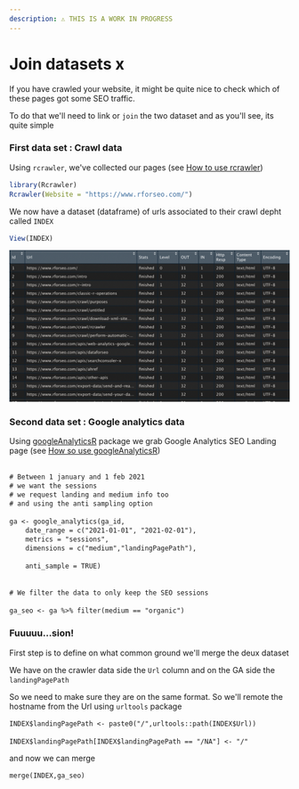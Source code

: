 ```yaml
---
description: ⚠️ THIS IS A WORK IN PROGRESS
---
```


# Join datasets x

If you have crawled your website, it might be quite nice to check which of these pages got some SEO traffic. 

To do that we'll need to link or `join` the two dataset and as you'll see, its quite simple

### First data set : Crawl data

Using `rcrawler`, we've collected our pages  \(see [How to use rcrawler](../crawl/rcrawler.md)\)

```r
library(Rcrawler)
Rcrawler(Website = "https://www.rforseo.com/")
```

We now have a dataset \(dataframe\) of urls associated to their crawl depht called `INDEX`

```r
View(INDEX)
```

![second column is the url](../.gitbook/assets/screenshot-2021-04-21-at-11.11.18-pm.png)

### Second data set : Google analytics data

Using [googleAnalyticsR](https://code.markedmondson.me/googleAnalyticsR/) package we grab Google Analytics SEO Landing page \(see [How so use googleAnalyticsR](../apis/web-analytics-google-analytics.md)\)

```text

# Between 1 january and 1 feb 2021
# we want the sessions
# we request landing and medium info too 
# and using the anti sampling option

ga <- google_analytics(ga_id, 
    date_range = c("2021-01-01", "2021-02-01"),
    metrics = "sessions",
    dimensions = c("medium","landingPagePath"),

    anti_sample = TRUE)


# We filter the data to only keep the SEO sessions

ga_seo <- ga %>% filter(medium == "organic")
```

### Fuuuuu...sion!

First step is to define on what common ground we'll merge the deux dataset

We have on the crawler data side the `Url` column and on the GA side the `landingPagePath`

So we need to make sure they are on the same format. So we'll remote the hostname from the Url using `urltools` package

```text
INDEX$landingPagePath <- paste0("/",urltools::path(INDEX$Url))

INDEX$landingPagePath[INDEX$landingPagePath == "/NA"] <- "/"
```

and now we can merge

```text
merge(INDEX,ga_seo)
```



